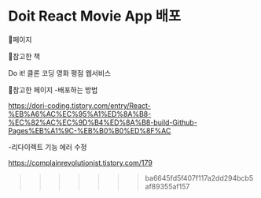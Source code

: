 
# Doit React Movie App 배포
🍃페이지

🍃참고한 책

Do it! 클론 코딩 영화 평점 웹서비스

🍃참고한 페이지
-배포하는 방법

https://dori-coding.tistory.com/entry/React-%EB%A6%AC%EC%95%A1%ED%8A%B8-%EC%82%AC%EC%9D%B4%ED%8A%B8-build-Github-Pages%EB%A1%9C-%EB%B0%B0%ED%8F%AC

-리다이렉트 기능 에러 수정

https://complainrevolutionist.tistory.com/179
>>>>>>> ba6645fd5f407f117a2dd294bcb5af89355af157
